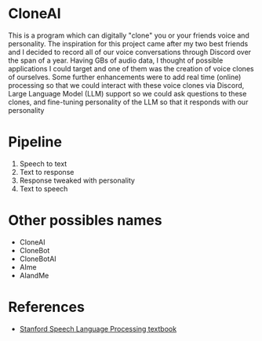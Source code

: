 # CloneAI

This is a program which can digitally "clone" you or your friends voice and personality. The inspiration for this project came after my two best friends and I decided to record all of our voice conversations through Discord over the span of a year. Having GBs of audio data, I thought of possible applications I could target and one of them was the creation of voice clones of ourselves. Some further enhancements were to add real time (online) processing so that we could interact with these voice clones via Discord, Large Language Model (LLM) support so we could ask questions to these clones, and fine-tuning personality of the LLM so that it responds with our personality

# Pipeline

1. Speech to text 
2. Text to response
3. Response tweaked with personality
4. Text to speech

# Other possibles names

- CloneAI
- CloneBot
- CloneBotAI
- AIme
- AIandMe

# References

- [Stanford Speech Language Processing textbook](https://web.stanford.edu/~jurafsky/slp3/ed3bookaug20_2024.pdf)